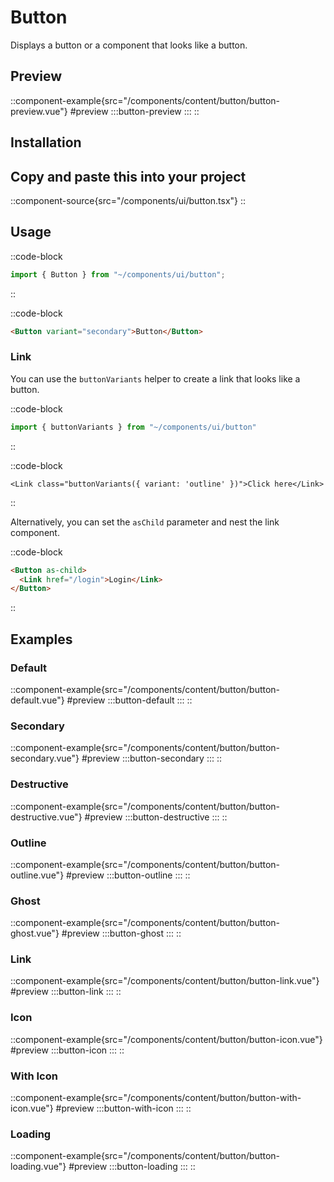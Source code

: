 # Button
Displays a button or a component that looks like a button.

## Preview
::component-example{src="/components/content/button/button-preview.vue"}
#preview
  :::button-preview
  :::
::


## Installation
## Copy and paste this into your project

::component-source{src="/components/ui/button.tsx"}
::

## Usage
::code-block
```ts
import { Button } from "~/components/ui/button";
```
::

::code-block
```html
<Button variant="secondary">Button</Button>
```

### Link
You can use the `buttonVariants` helper to create a link that looks like a button.

::code-block
```ts
import { buttonVariants } from "~/components/ui/button"
```
::

::code-block
```vue
<Link class="buttonVariants({ variant: 'outline' })">Click here</Link>
```
::

Alternatively, you can set the `asChild` parameter and nest the link component.

::code-block
```html
<Button as-child>
  <Link href="/login">Login</Link>
</Button>
```
::

## Examples

### Default
::component-example{src="/components/content/button/button-default.vue"}
#preview
  :::button-default
  :::
::

### Secondary
::component-example{src="/components/content/button/button-secondary.vue"}
#preview
  :::button-secondary
  :::
::
### Destructive
::component-example{src="/components/content/button/button-destructive.vue"}
#preview
  :::button-destructive
  :::
::

### Outline
::component-example{src="/components/content/button/button-outline.vue"}
#preview
  :::button-outline
  :::
::

### Ghost
::component-example{src="/components/content/button/button-ghost.vue"}
#preview
  :::button-ghost
  :::
::

### Link
::component-example{src="/components/content/button/button-link.vue"}
#preview
  :::button-link
  :::
::



### Icon
::component-example{src="/components/content/button/button-icon.vue"}
#preview
  :::button-icon
  :::
::

### With Icon
::component-example{src="/components/content/button/button-with-icon.vue"}
#preview
  :::button-with-icon
  :::
::

### Loading
::component-example{src="/components/content/button/button-loading.vue"}
#preview
  :::button-loading
  :::
::
